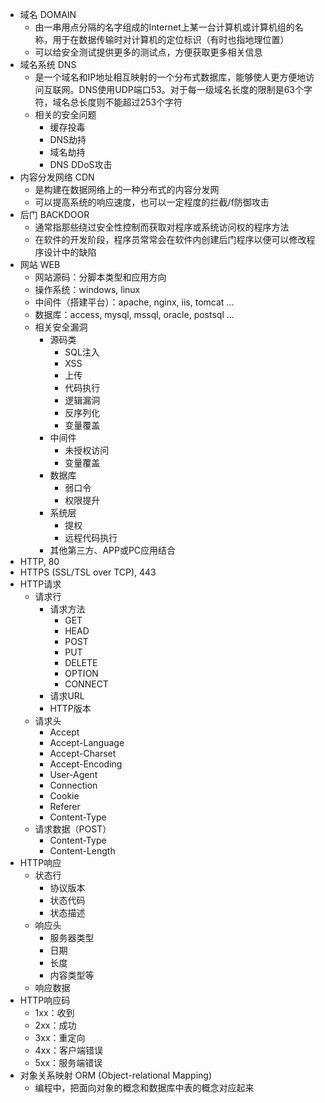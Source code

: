 - 域名 DOMAIN
	- 由一串用点分隔的名字组成的Internet上某一台计算机或计算机组的名称，用于在数据传输时对计算机的定位标识（有时也指地理位置）
	- 可以给安全测试提供更多的测试点，方便获取更多相关信息
- 域名系统 DNS
	- 是一个域名和IP地址相互映射的一个分布式数据库，能够使人更方便地访问互联网。DNS使用UDP端口53。对于每一级域名长度的限制是63个字符，域名总长度则不能超过253个字符
	- 相关的安全问题
		- 缓存投毒
		- DNS劫持
		- 域名劫持
		- DNS DDoS攻击
- 内容分发网络 CDN
	- 是构建在数据网络上的一种分布式的内容分发网
	- 可以提高系统的响应速度，也可以一定程度的拦截/f防御攻击
- 后门 BACKDOOR
	- 通常指那些绕过安全性控制而获取对程序或系统访问权的程序方法
	- 在软件的开发阶段，程序员常常会在软件内创建后门程序以便可以修改程序设计中的缺陷
- 网站 WEB
	- 网站源码：分脚本类型和应用方向
	- 操作系统：windows, linux
	- 中间件（搭建平台）：apache, nginx, iis, tomcat ...
	- 数据库：access, mysql, mssql, oracle, postsql ...
	- 相关安全漏洞
		- 源码类
			- SQL注入
			- XSS
			- 上传
			- 代码执行
			- 逻辑漏洞
			- 反序列化
			- 变量覆盖
		- 中间件
			- 未授权访问
			- 变量覆盖
		- 数据库
			- 弱口令
			- 权限提升
		- 系统层
			- 提权
			- 远程代码执行
		- 其他第三方、APP或PC应用结合
- HTTP, 80
- HTTPS (SSL/TSL over TCP), 443
- HTTP请求
	- 请求行
		- 请求方法
			- GET
			- HEAD
			- POST
			- PUT
			- DELETE
			- OPTION
			- CONNECT
		- 请求URL
		- HTTP版本
	- 请求头
		- Accept
		- Accept-Language
		- Accept-Charset
		- Accept-Encoding
		- User-Agent
		- Connection
		- Cookie
		- Referer
		- Content-Type
	- 请求数据（POST）
		- Content-Type
		- Content-Length
- HTTP响应
	- 状态行
		- 协议版本
		- 状态代码
		- 状态描述
	- 响应头
		- 服务器类型
		- 日期
		- 长度
		- 内容类型等
	- 响应数据
- HTTP响应码
	- 1xx：收到
	- 2xx：成功
	- 3xx：重定向
	- 4xx：客户端错误
	- 5xx：服务端错误
- 对象关系映射 ORM (Object-relational Mapping)
	- 编程中，把面向对象的概念和数据库中表的概念对应起来